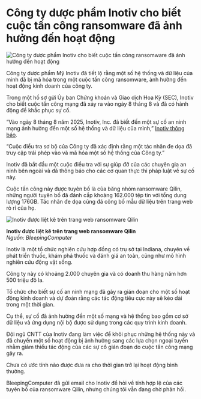 # Công ty dược phẩm Inotiv cho biết cuộc tấn công ransomware đã ảnh hưởng đến hoạt động 

![Công ty dược phẩm Inotiv cho biết cuộc tấn công ransomware đã ảnh hưởng đến hoạt động](https://www.bleepstatic.com/content/hl-images/2025/08/19/inotiv.jpg)

Công ty dược phẩm Mỹ Inotiv đã tiết lộ rằng một số hệ thống và dữ liệu của mình đã bị mã hóa trong một cuộc tấn công ransomware, ảnh hưởng đến hoạt động kinh doanh của công ty.

Trong một hồ sơ gửi Ủy ban Chứng khoán và Giao dịch Hoa Kỳ (SEC), Inotiv cho biết cuộc tấn công mạng đã xảy ra vào ngày 8 tháng 8 và đã có hành động để khắc phục sự cố.

“Vào ngày 8 tháng 8 năm 2025, Inotiv, Inc. đã biết đến một sự cố an ninh mạng ảnh hưởng đến một số hệ thống và dữ liệu của mình,” [Inotiv thông báo](https://www.sec.gov/Archives/edgar/data/720154/000162828025040658/notv-20250808.htm).

“Cuộc điều tra sơ bộ của Công ty đã xác định rằng một tác nhân đe dọa đã truy cập trái phép vào và mã hóa một số hệ thống của Công ty.”

Inotiv đã bắt đầu một cuộc điều tra với sự giúp đỡ của các chuyên gia an ninh bên ngoài và đã thông báo cho các cơ quan thực thi pháp luật về sự cố này.

Cuộc tấn công này được tuyên bố là của băng nhóm ransomware Qilin, những người tuyên bố đã đánh cắp khoảng 162.000 tệp tin với tổng dung lượng 176GB. Tác nhân đe dọa cũng đã công bố mẫu dữ liệu trên trang web rò rỉ của họ.

![Inotiv được liệt kê trên trang web ransomware Qilin](https://www.bleepstatic.com/images/news/u/1220909/2025/August/qilin.jpg)

**Inotiv được liệt kê trên trang web ransomware Qilin**  
_Nguồn: BleepingComputer_

Inotiv là một tổ chức nghiên cứu hợp đồng có trụ sở tại Indiana, chuyên về phát triển thuốc, khám phá thuốc và đánh giá an toàn, cũng như mô hình nghiên cứu động vật sống.

Công ty này có khoảng 2.000 chuyên gia và có doanh thu hàng năm hơn 500 triệu đô la.

Tổ chức cho biết sự cố an ninh mạng đã gây ra gián đoạn cho một số hoạt động kinh doanh và dự đoán rằng các tác động tiêu cực này sẽ kéo dài trong một thời gian.

Cụ thể, sự cố đã ảnh hưởng đến một số mạng và hệ thống bao gồm cơ sở dữ liệu và ứng dụng nội bộ được sử dụng trong các quy trình kinh doanh.

Đội ngũ CNTT của Inotiv đang làm việc để khôi phục những hệ thống này và đã chuyển một số hoạt động bị ảnh hưởng sang các lựa chọn ngoại tuyến nhằm giảm thiểu tác động của các sự cố gián đoạn do cuộc tấn công mạng gây ra.

Chưa có ước tính nào được đưa ra cho thời gian trở lại hoạt động bình thường.

BleepingComputer đã gửi email cho Inotiv để hỏi về tính hợp lệ của các tuyên bố của ransomware Qilin, nhưng chúng tôi vẫn đang chờ phản hồi.